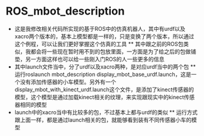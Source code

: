 # ROS_mbot_description
* 这是我修改相关代码所实现的基于ROS中的仿真机器人，其中有urdf以及xacro两个版本的，基本上模型都是一样的，只是变换了两个版本，所以通过这个例程，可以让我们更好掌握这个仿真的工具
** 其中跟之前的ROS包类似，我都会将一些现在暂时用不到的包放里面，一方面是为了给之后的包做铺垫，另一方面这样也可以给一些刚入门ROS的人一些更多的信息
* 其中launch文件当中，分了urdf以及xacro两种，是对应urdf当中的两个包
** 运行roslaunch mbot_description display_mbot_base_urdf.launch，这是一个没有添加传感器的小车模型。另外有一个display_mbot_with_kinect_urdf.launch这个文件，是添加了kinect传感器的模型，这个模型是通过加载kinect相关的纹理，来实现跟现实中的kinect传感器相同的模型
* launch中的xacro当中有比较多的包，不过基本上都与urdf的类似
** 运行方式跟上面一样，都是通过launch相关的包，就能够看到装有不同传感器小车的模型
